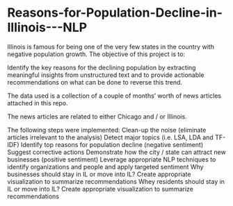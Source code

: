 # Reasons-for-Population-Decline-in-Illinois---NLP

Illinois is famous for being one of the very few states in the country with negative population growth.  The objective of this project is to:

Identify the key reasons for the declining population by extracting meaningful insights from unstructured text and to provide actionable recommendations on what can be done to reverse this trend.


The data used is a collection of a couple of months’ worth of news articles attached in this repo.

The news articles are related to either Chicago and / or Illinois.

The following steps were implemented: 
Clean-up the noise (eliminate articles irrelevant to the analysis)
Detect major topics (i.e. LSA, LDA and TF-IDF)
Identify top reasons for population decline (negative sentiment)
Suggest corrective actions
Demonstrate how the city / state can attract new businesses (positive sentiment)
Leverage appropriate NLP techniques to identify organizations and people and apply targeted sentiment
Why businesses should stay in IL or move into IL?
Create appropriate visualization to summarize recommendations
Whey residents should stay in IL or move into IL?
Create appropriate visualization to summarize recommendations 


